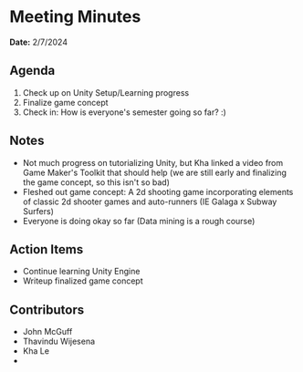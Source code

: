 # Meeting Minutes
**Date:** 2/7/2024

## Agenda
1. Check up on Unity Setup/Learning progress
2. Finalize game concept
3. Check in: How is everyone's semester going so far? :)

## Notes
- Not much progress on tutorializing Unity, but Kha linked a video from Game Maker's Toolkit that should help (we are still early and finalizing the game concept, so this isn't so bad)
- Fleshed out game concept: A 2d shooting game incorporating elements of classic 2d shooter games and auto-runners (IE Galaga x Subway Surfers)
- Everyone is doing okay so far (Data mining is a rough course)
## Action Items
* Continue learning Unity Engine
* Writeup finalized game concept

## Contributors
* John McGuff
* Thavindu Wijesena
* Kha Le
* 
